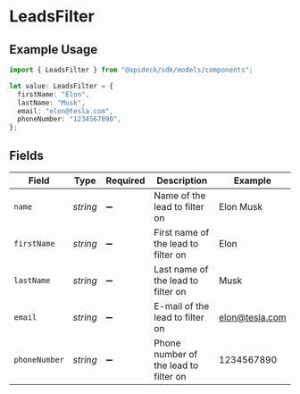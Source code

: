 # LeadsFilter

## Example Usage

```typescript
import { LeadsFilter } from "@apideck/sdk/models/components";

let value: LeadsFilter = {
  firstName: "Elon",
  lastName: "Musk",
  email: "elon@tesla.com",
  phoneNumber: "1234567890",
};
```

## Fields

| Field                                 | Type                                  | Required                              | Description                           | Example                               |
| ------------------------------------- | ------------------------------------- | ------------------------------------- | ------------------------------------- | ------------------------------------- |
| `name`                                | *string*                              | :heavy_minus_sign:                    | Name of the lead to filter on         | Elon Musk                             |
| `firstName`                           | *string*                              | :heavy_minus_sign:                    | First name of the lead to filter on   | Elon                                  |
| `lastName`                            | *string*                              | :heavy_minus_sign:                    | Last name of the lead to filter on    | Musk                                  |
| `email`                               | *string*                              | :heavy_minus_sign:                    | E-mail of the lead to filter on       | elon@tesla.com                        |
| `phoneNumber`                         | *string*                              | :heavy_minus_sign:                    | Phone number of the lead to filter on | 1234567890                            |